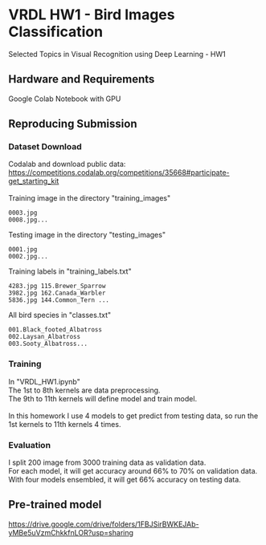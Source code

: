 # VRDL HW1 - Bird Images Classification
Selected Topics in Visual Recognition using Deep Learning - HW1

## Hardware and Requirements
Google Colab Notebook with GPU

## Reproducing Submission

### Dataset Download
Codalab and download public data: 
https://competitions.codalab.org/competitions/35668#participate-get_starting_kit<br>
<br>
Training image in the directory "training_images"
```
0003.jpg
0008.jpg...
```
Testing image in the directory "testing_images"
```
0001.jpg
0002.jpg...
```
Training labels in "training_labels.txt"
```
4283.jpg 115.Brewer_Sparrow
3982.jpg 162.Canada_Warbler
5836.jpg 144.Common_Tern ...
```
All bird species in "classes.txt"
```
001.Black_footed_Albatross
002.Laysan_Albatross
003.Sooty_Albatross...
```



### Training
In "VRDL_HW1.ipynb"<br>
The 1st to 8th kernels are data preprocessing.<br>
The 9th to 11th kernels will define model and train model.<br>
<br>
In this homework I use 4 models to get predict from testing data, so run the 1st kernels to 11th kernels 4 times.

### Evaluation
I split 200 image from 3000 training data as validation data.<br>
For each model, it will get accuracy around 66% to 70% on validation data.<br>
With four models ensembled, it will get 66% accuracy on testing data.

## Pre-trained model
https://drive.google.com/drive/folders/1FBJSirBWKEJAb-yMBe5uVzmChkkfnLOR?usp=sharing

